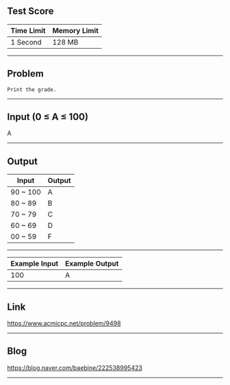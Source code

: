 ## **Test Score**

| Time Limit | Memory Limit |
| --- | --- |
| 1 Second | 128 MB |

___

## Problem
```
Print the grade.
```

___

## Input (0 ≤ A ≤ 100)
A

___

## Output
| Input | Output |
| --- | --- |
| 90 ~ 100 | A |
| 80 ~ 89 | B |
| 70 ~ 79 | C |
| 60 ~ 69 | D |
| 00 ~ 59 | F |

___

| Example Input | Example Output |
| --- | --- |
| 100 | A |
___

## Link
https://www.acmicpc.net/problem/9498

___

## Blog
https://blog.naver.com/baebine/222538995423

___
